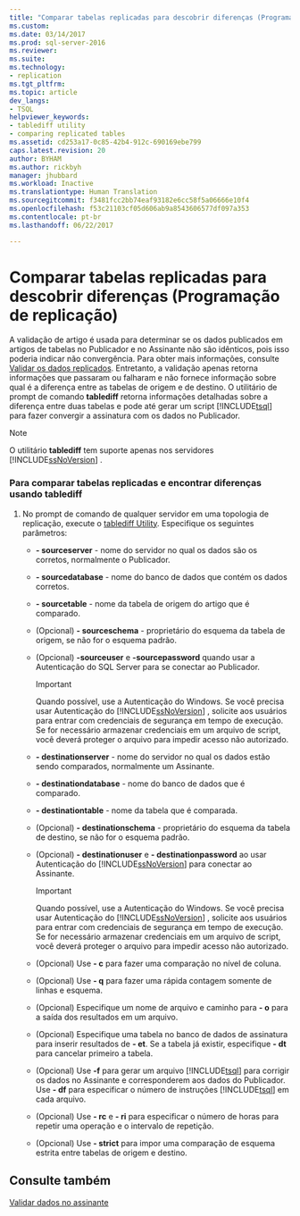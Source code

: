 ```yaml
---
title: "Comparar tabelas replicadas para descobrir diferenças (Programação de replicação) | Microsoft Docs"
ms.custom: 
ms.date: 03/14/2017
ms.prod: sql-server-2016
ms.reviewer: 
ms.suite: 
ms.technology:
- replication
ms.tgt_pltfrm: 
ms.topic: article
dev_langs:
- TSQL
helpviewer_keywords:
- tablediff utility
- comparing replicated tables
ms.assetid: cd253a17-0c85-42b4-912c-690169ebe799
caps.latest.revision: 20
author: BYHAM
ms.author: rickbyh
manager: jhubbard
ms.workload: Inactive
ms.translationtype: Human Translation
ms.sourcegitcommit: f3481fcc2bb74eaf93182e6cc58f5a06666e10f4
ms.openlocfilehash: f53c21103cf05d606ab9a8543606577df097a353
ms.contentlocale: pt-br
ms.lasthandoff: 06/22/2017

---
```

# <a name="compare-replicated-tables-for-differences-replication-programming"></a>Comparar tabelas replicadas para descobrir diferenças (Programação de replicação)
  A validação de artigo é usada para determinar se os dados publicados em artigos de tabelas no Publicador e no Assinante não são idênticos, pois isso poderia indicar não convergência. Para obter mais informações, consulte [Validar os dados replicados](../../../relational-databases/replication/validate-replicated-data.md). Entretanto, a validação apenas retorna informações que passaram ou falharam e não fornece informação sobre qual é a diferença entre as tabelas de origem e de destino. O utilitário de prompt de comando **tablediff** retorna informações detalhadas sobre a diferença entre duas tabelas e pode até gerar um script [!INCLUDE[tsql](../../../includes/tsql-md.md)] para fazer convergir a assinatura com os dados no Publicador.  
  
> [!NOTE]  
>  O utilitário **tablediff** tem suporte apenas nos servidores [!INCLUDE[ssNoVersion](../../../includes/ssnoversion-md.md)] .  
  
### <a name="to-compare-replicated-tables-for-differences-using-tablediff"></a>Para comparar tabelas replicadas e encontrar diferenças usando tablediff  
  
1.  No prompt de comando de qualquer servidor em uma topologia de replicação, execute o [tablediff Utility](../../../tools/tablediff-utility.md). Especifique os seguintes parâmetros:  
  
    -   **- sourceserver** - nome do servidor no qual os dados são os corretos, normalmente o Publicador.  
  
    -   **- sourcedatabase** - nome do banco de dados que contém os dados corretos.  
  
    -   **- sourcetable** - nome da tabela de origem do artigo que é comparado.  
  
    -   (Opcional) **- sourceschema** - proprietário do esquema da tabela de origem, se não for o esquema padrão.  
  
    -   (Opcional) **-sourceuser** e **-sourcepassword** quando usar a Autenticação do SQL Server para se conectar ao Publicador.  
  
        > [!IMPORTANT]  
        >  Quando possível, use a Autenticação do Windows. Se você precisa usar Autenticação do [!INCLUDE[ssNoVersion](../../../includes/ssnoversion-md.md)] , solicite aos usuários para entrar com credenciais de segurança em tempo de execução. Se for necessário armazenar credenciais em um arquivo de script, você deverá proteger o arquivo para impedir acesso não autorizado.  
  
    -   **- destinationserver** - nome do servidor no qual os dados estão sendo comparados, normalmente um Assinante.  
  
    -   **- destinationdatabase** - nome do banco de dados que é comparado.  
  
    -   **- destinationtable** - nome da tabela que é comparada.  
  
    -   (Opcional) **- destinationschema** - proprietário do esquema da tabela de destino, se não for o esquema padrão.  
  
    -   (Opcional) **- destinationuser** e **- destinationpassword** ao usar Autenticação do [!INCLUDE[ssNoVersion](../../../includes/ssnoversion-md.md)] para conectar ao Assinante.  
  
        > [!IMPORTANT]  
        >  Quando possível, use a Autenticação do Windows. Se você precisa usar Autenticação do [!INCLUDE[ssNoVersion](../../../includes/ssnoversion-md.md)] , solicite aos usuários para entrar com credenciais de segurança em tempo de execução. Se for necessário armazenar credenciais em um arquivo de script, você deverá proteger o arquivo para impedir acesso não autorizado.  
  
    -   (Opcional) Use **- c** para fazer uma comparação no nível de coluna.  
  
    -   (Opcional) Use **- q** para fazer uma rápida contagem somente de linhas e esquema.  
  
    -   (Opcional) Especifique um nome de arquivo e caminho para **- o** para a saída dos resultados em um arquivo.  
  
    -   (Opcional) Especifique uma tabela no banco de dados de assinatura para inserir resultados de **- et**. Se a tabela já existir, especifique **- dt** para cancelar primeiro a tabela.  
  
    -   (Opcional) Use **-f** para gerar um arquivo [!INCLUDE[tsql](../../../includes/tsql-md.md)] para corrigir os dados no Assinante e corresponderem aos dados do Publicador. Use **- df** para especificar o número de instruções [!INCLUDE[tsql](../../../includes/tsql-md.md)] em cada arquivo.  
  
    -   (Opcional) Use **- rc** e **- ri** para especificar o número de horas para repetir uma operação e o intervalo de repetição.  
  
    -   (Opcional) Use **- strict** para impor uma comparação de esquema estrita entre tabelas de origem e destino.  
  
## <a name="see-also"></a>Consulte também  
 [Validar dados no assinante](../../../relational-databases/replication/validate-data-at-the-subscriber.md)  
  
  

